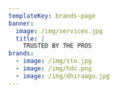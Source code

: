 ```yaml
---
templateKey: brands-page
banner:
  image: /img/services.jpg
  title: |
    TRUSTED BY THE PROS
brands:
  - image: /img/sto.jpg
  - image: /img/hdc.png
  - image: /img/dhiraagu.jpg
---
```


